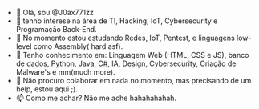 - 👋 Olá, sou @J0ax771zz
- 👀 tenho interese na área de TI, Hacking, IoT, Cybersecurity e Programação Back-End.
- 🌱 No momento estou estudando Redes, IoT, Pentest, e linguagens low-level como Assembly( hard asf).
- 🧠 Tenho conhecimento em: Linguagem Web (HTML, CSS e JS), banco de dados, Python, Java, C#, IA, Design, Cybersecurity, Criação de Malware's e mm(much more).
- 💞️ Não procuro colaborar em nada no momento, mas precisando de um help, estou aqui ;).
- 📫 Como me achar? Não me ache hahahahahah.

<!---
J0ax771zz/J0ax771zz is a ✨ special ✨ repository because its `README.md` (this file) appears on your GitHub profile.
You can click the Preview link to take a look at your changes.
--->
